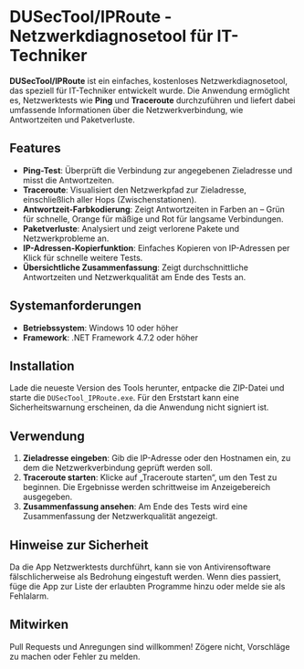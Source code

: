 # DUSecTool/IPRoute - Netzwerkdiagnosetool für IT-Techniker

**DUSecTool/IPRoute** ist ein einfaches, kostenloses Netzwerkdiagnosetool, das speziell für IT-Techniker entwickelt wurde. Die Anwendung ermöglicht es, Netzwerktests wie **Ping** und **Traceroute** durchzuführen und liefert dabei umfassende Informationen über die Netzwerkverbindung, wie Antwortzeiten und Paketverluste.

## Features
- **Ping-Test**: Überprüft die Verbindung zur angegebenen Zieladresse und misst die Antwortzeiten.
- **Traceroute**: Visualisiert den Netzwerkpfad zur Zieladresse, einschließlich aller Hops (Zwischenstationen).
- **Antwortzeit-Farbkodierung**: Zeigt Antwortzeiten in Farben an – Grün für schnelle, Orange für mäßige und Rot für langsame Verbindungen.
- **Paketverluste**: Analysiert und zeigt verlorene Pakete und Netzwerkprobleme an.
- **IP-Adressen-Kopierfunktion**: Einfaches Kopieren von IP-Adressen per Klick für schnelle weitere Tests.
- **Übersichtliche Zusammenfassung**: Zeigt durchschnittliche Antwortzeiten und Netzwerkqualität am Ende des Tests an.

## Systemanforderungen
- **Betriebssystem**: Windows 10 oder höher
- **Framework**: .NET Framework 4.7.2 oder höher

## Installation
Lade die neueste Version des Tools herunter, entpacke die ZIP-Datei und starte die `DUSecTool_IPRoute.exe`. Für den Erststart kann eine Sicherheitswarnung erscheinen, da die Anwendung nicht signiert ist.

## Verwendung
1. **Zieladresse eingeben**: Gib die IP-Adresse oder den Hostnamen ein, zu dem die Netzwerkverbindung geprüft werden soll.
2. **Traceroute starten**: Klicke auf „Traceroute starten“, um den Test zu beginnen. Die Ergebnisse werden schrittweise im Anzeigebereich ausgegeben.
3. **Zusammenfassung ansehen**: Am Ende des Tests wird eine Zusammenfassung der Netzwerkqualität angezeigt.

## Hinweise zur Sicherheit
Da die App Netzwerktests durchführt, kann sie von Antivirensoftware fälschlicherweise als Bedrohung eingestuft werden. Wenn dies passiert, füge die App zur Liste der erlaubten Programme hinzu oder melde sie als Fehlalarm.

## Mitwirken
Pull Requests und Anregungen sind willkommen! Zögere nicht, Vorschläge zu machen oder Fehler zu melden.
